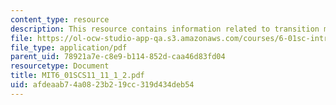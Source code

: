 ```yaml
---
content_type: resource
description: This resource contains information related to transition models.
file: https://ol-ocw-studio-app-qa.s3.amazonaws.com/courses/6-01sc-introduction-to-electrical-engineering-and-computer-science-i-spring-2011/afdeaab74a0823b219cc319d434deb54_MIT6_01SCS11_11_1_2.pdf
file_type: application/pdf
parent_uid: 78921a7e-c8e9-b114-852d-caa46d83fd04
resourcetype: Document
title: MIT6_01SCS11_11_1_2.pdf
uid: afdeaab7-4a08-23b2-19cc-319d434deb54
---
```

